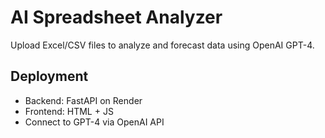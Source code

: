 
# AI Spreadsheet Analyzer

Upload Excel/CSV files to analyze and forecast data using OpenAI GPT-4.

## Deployment

- Backend: FastAPI on Render
- Frontend: HTML + JS
- Connect to GPT-4 via OpenAI API
